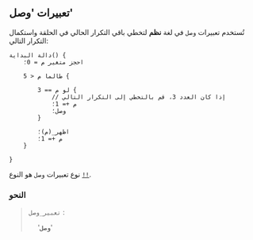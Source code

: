 ## تعبيرات 'وصل'

تُستخدم تعبيرات `وصل` في لغة **نظم** لتخطي باقي التكرار الحالي في الحلقة واستكمال التكرار التالي:

```nazm
دالة البداية() {
    احجز متغير م = 0؛

    طالما م < 5 {

        لو م == 3 {
            // إذا كان العدد 3، قم بالتخطي إلى التكرار التالي
            م += 1؛
            وصل؛
        }

        اظهر_(م)؛
        م += 1؛
    }

}
```

نوع تعبيرات `وصل` هو النوع [`!!`]().

### النحو

> `تعبير_وصل` :
>
> &emsp; '**`وصل`**'
